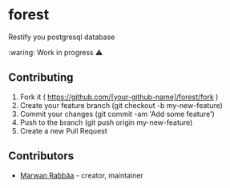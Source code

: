 # forest

Restify you postgresql database

:waring: Work in progress :warning:

## Contributing

1. Fork it ( https://github.com/[your-github-name]/forest/fork )
2. Create your feature branch (git checkout -b my-new-feature)
3. Commit your changes (git commit -am 'Add some feature')
4. Push to the branch (git push origin my-new-feature)
5. Create a new Pull Request

## Contributors

- [Marwan Rabbâa](https://github.com/waghanza) - creator, maintainer
